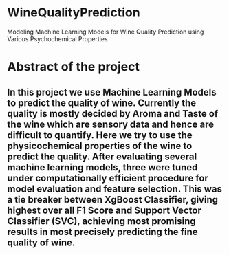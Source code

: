 # WineQualityPrediction
Modeling Machine Learning Models for Wine Quality Prediction using Various Psychochemical Properties 


# Abstract of the project 

## In this project we use Machine Learning Models to predict the quality of wine. Currently the quality is mostly decided by Aroma and Taste of the wine which are sensory data and hence are difficult to quantify. Here we try to use the physicochemical properties of the wine to predict the quality.  After evaluating several machine learning models, three were tuned under computationally efficient procedure for model evaluation and feature selection. This was a tie breaker between XgBoost Classifier, giving highest over all F1 Score and Support Vector Classifier (SVC), achieving most promising results in most precisely predicting the fine quality of wine.
